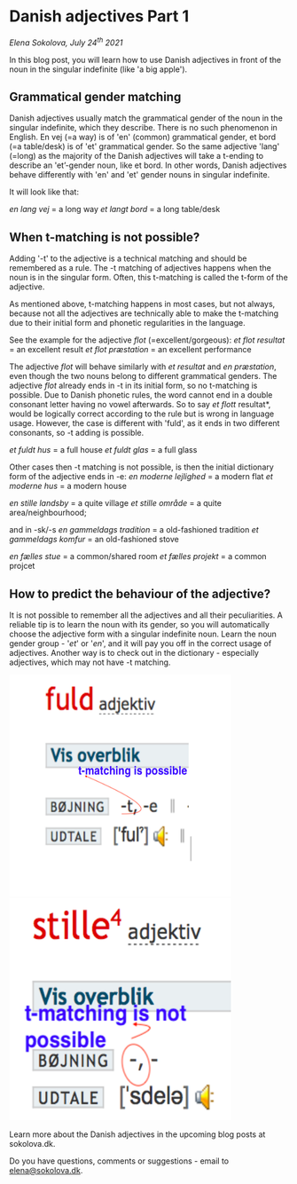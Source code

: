 # Danish adjectives Part 1 

*Elena Sokolova, July 24<sup>th</sup> 2021*

In this blog post, you will learn how to use Danish adjectives in front of the noun in the singular indefinite (like 'a big apple').

## Grammatical gender matching 

Danish adjectives usually match the grammatical gender of the noun in the singular indefinite, which they describe. There is no such phenomenon in English. En vej (=a way) is of 'en' (common) grammatical gender, et bord (=a table/desk) is of 'et' grammatical gender. So the same adjective 'lang' (=long) as the majority of the Danish adjectives will take a t-ending to describe an 'et’-gender noun, like et bord. In other words, Danish adjectives behave differently with 'en' and 'et' gender nouns in singular indefinite. 

It will look like that: 

*en lang vej* = a long way 
*et langt bord* = a long table/desk

## When t-matching is not possible?

Adding '-t' to the adjective is a technical matching and should be remembered as a rule. The -t matching of adjectives happens when the noun is in the singular form. Often, this t-matching is called the t-form of the adjective. 

As mentioned above, t-matching happens in most cases, but not always, because not all the adjectives are technically able to make the t-matching due to their initial form and phonetic regularities in the language. 

See the example for the adjective *flot* (=excellent/gorgeous):
*et flot resultat* = an excellent result
*et flot præstation* = an excellent performance

The adjective *flot* will behave similarly with *et resultat* and *en præstation*, even though the two nouns belong to different grammatical genders. The adjective *flot* already ends in -t in its initial form, so no t-matching is possible. Due to Danish phonetic rules, the word cannot end in a double consonant letter having no vowel afterwards. So to say *et flott* resultat*, would be logically correct according to the rule but is wrong in language usage. However, the case is different with 'fuld', as it ends in two different consonants, so -t adding is possible. 

*et fuldt hus* = a full house
*et fuldt glas* = a full glass

Other cases then -t matching is not possible, is then the initial dictionary form of the adjective ends 
in -e: 
*en moderne lejlighed* = a modern flat
*et moderne hus* = a modern house

*en stille landsby* = a quite village
*et stille område* = a quite area/neighbourhood;

and in -sk/-s
*en gammeldags tradition* = a old-fashioned tradition
*et gammeldags komfur* = an old-fashioned stove

*en fælles stue* = a common/shared room
*et fælles projekt* = a common projcet

## How to predict the behaviour of the adjective? 
It is not possible to remember all the adjectives and all their peculiarities. 
A reliable tip is to learn the noun with its gender, so you will automatically choose the adjective form with a singular indefinite noun. Learn the noun gender group - '*et*' or '*en*', and it will pay you off in the correct usage of adjectives. 
Another way is to check out in the dictionary - especially adjectives, which may not have -t matching. 

<img src="t-matching-is-possible.jpg.png" alt="t-matching-possible"  width="400" height="400"/>

<img src="t-mathcing-not-possible.jpg.png" alt="t-matching-not-possible"  width="400" height="400" />

Learn more about the Danish adjectives in the upcoming blog posts at sokolova.dk. 

Do you have questions, comments or suggestions - email to [elena@sokolova.dk](mailto:elena@sokolova.dk). 

<script async data-uid="135a810818" src="https://fantastic-artisan-8379.ck.page/135a810818/index.js"></script>


